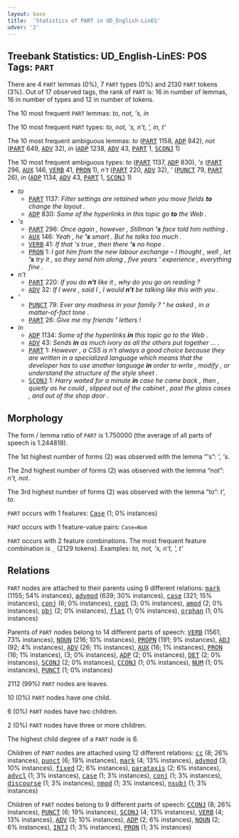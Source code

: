 ```yaml
---
layout: base
title:  'Statistics of PART in UD_English-LinES'
udver: '2'
---
```


## Treebank Statistics: UD_English-LinES: POS Tags: `PART`

There are 4 `PART` lemmas (0%), 7 `PART` types (0%) and 2130 `PART` tokens (3%).
Out of 17 observed tags, the rank of `PART` is: 16 in number of lemmas, 16 in number of types and 12 in number of tokens.

The 10 most frequent `PART` lemmas: <em>to, not, 's, in</em>

The 10 most frequent `PART` types:  <em>to, not, 's, n't, ', in, t'</em>

The 10 most frequent ambiguous lemmas: <em>to</em> (<tt><a href="en_lines-pos-PART.html">PART</a></tt> 1158, <tt><a href="en_lines-pos-ADP.html">ADP</a></tt> 842), <em>not</em> (<tt><a href="en_lines-pos-PART.html">PART</a></tt> 649, <tt><a href="en_lines-pos-ADV.html">ADV</a></tt> 32), <em>in</em> (<tt><a href="en_lines-pos-ADP.html">ADP</a></tt> 1238, <tt><a href="en_lines-pos-ADV.html">ADV</a></tt> 43, <tt><a href="en_lines-pos-PART.html">PART</a></tt> 1, <tt><a href="en_lines-pos-SCONJ.html">SCONJ</a></tt> 1)

The 10 most frequent ambiguous types:  <em>to</em> (<tt><a href="en_lines-pos-PART.html">PART</a></tt> 1137, <tt><a href="en_lines-pos-ADP.html">ADP</a></tt> 830), <em>'s</em> (<tt><a href="en_lines-pos-PART.html">PART</a></tt> 296, <tt><a href="en_lines-pos-AUX.html">AUX</a></tt> 146, <tt><a href="en_lines-pos-VERB.html">VERB</a></tt> 41, <tt><a href="en_lines-pos-PRON.html">PRON</a></tt> 1), <em>n't</em> (<tt><a href="en_lines-pos-PART.html">PART</a></tt> 220, <tt><a href="en_lines-pos-ADV.html">ADV</a></tt> 32), <em>'</em> (<tt><a href="en_lines-pos-PUNCT.html">PUNCT</a></tt> 79, <tt><a href="en_lines-pos-PART.html">PART</a></tt> 26), <em>in</em> (<tt><a href="en_lines-pos-ADP.html">ADP</a></tt> 1134, <tt><a href="en_lines-pos-ADV.html">ADV</a></tt> 43, <tt><a href="en_lines-pos-PART.html">PART</a></tt> 1, <tt><a href="en_lines-pos-SCONJ.html">SCONJ</a></tt> 1)


* <em>to</em>
  * <tt><a href="en_lines-pos-PART.html">PART</a></tt> 1137: <em>Filter settings are retained when you move fields <b>to</b> change the layout .</em>
  * <tt><a href="en_lines-pos-ADP.html">ADP</a></tt> 830: <em>Some of the hyperlinks in this topic go <b>to</b> the Web .</em>
* <em>'s</em>
  * <tt><a href="en_lines-pos-PART.html">PART</a></tt> 296: <em>Once again , however , Stillman <b>'s</b> face told him nothing .</em>
  * <tt><a href="en_lines-pos-AUX.html">AUX</a></tt> 146: <em>Yeah , he <b>'s</b> smart . But he talks too much .</em>
  * <tt><a href="en_lines-pos-VERB.html">VERB</a></tt> 41: <em>If that 's true , then there <b>'s</b> no hope .</em>
  * <tt><a href="en_lines-pos-PRON.html">PRON</a></tt> 1: <em>I got him from the new labour exchange – I thought , well , let <b>'s</b> try it , so they send him along , five years ' experience , everything fine .</em>
* <em>n't</em>
  * <tt><a href="en_lines-pos-PART.html">PART</a></tt> 220: <em>If you do <b>n't</b> like it , why do you go on reading ?</em>
  * <tt><a href="en_lines-pos-ADV.html">ADV</a></tt> 32: <em>If I were , said I , I would <b>n't</b> be talking like this with you .</em>
* <em>'</em>
  * <tt><a href="en_lines-pos-PUNCT.html">PUNCT</a></tt> 79: <em>Ever any madness in your family ? <b>'</b> he asked , in a matter-of-fact tone .</em>
  * <tt><a href="en_lines-pos-PART.html">PART</a></tt> 26: <em>Give me my friends <b>'</b> letters !</em>
* <em>in</em>
  * <tt><a href="en_lines-pos-ADP.html">ADP</a></tt> 1134: <em>Some of the hyperlinks <b>in</b> this topic go to the Web .</em>
  * <tt><a href="en_lines-pos-ADV.html">ADV</a></tt> 43: <em>Sends <b>in</b> as much ivory as all the others put together ... .</em>
  * <tt><a href="en_lines-pos-PART.html">PART</a></tt> 1: <em>However , a CSS is n't always a good choice because they are written in a specialized language which means that the developer has to use another language <b>in</b> order to write , modify , or understand the structure of the style sheet .</em>
  * <tt><a href="en_lines-pos-SCONJ.html">SCONJ</a></tt> 1: <em>Harry waited for a minute <b>in</b> case he came back , then , quietly as he could , slipped out of the cabinet , past the glass cases , and out of the shop door .</em>

## Morphology

The form / lemma ratio of `PART` is 1.750000 (the average of all parts of speech is 1.244818).

The 1st highest number of forms (2) was observed with the lemma “'s”: <em>', 's</em>.

The 2nd highest number of forms (2) was observed with the lemma “not”: <em>n't, not</em>.

The 3rd highest number of forms (2) was observed with the lemma “to”: <em>t', to</em>.

`PART` occurs with 1 features: <tt><a href="en_lines-feat-Case.html">Case</a></tt> (1; 0% instances)

`PART` occurs with 1 feature-value pairs: `Case=Nom`

`PART` occurs with 2 feature combinations.
The most frequent feature combination is `_` (2129 tokens).
Examples: <em>to, not, 's, n't, ', t'</em>


## Relations

`PART` nodes are attached to their parents using 9 different relations: <tt><a href="en_lines-dep-mark.html">mark</a></tt> (1155; 54% instances), <tt><a href="en_lines-dep-advmod.html">advmod</a></tt> (639; 30% instances), <tt><a href="en_lines-dep-case.html">case</a></tt> (321; 15% instances), <tt><a href="en_lines-dep-conj.html">conj</a></tt> (6; 0% instances), <tt><a href="en_lines-dep-root.html">root</a></tt> (3; 0% instances), <tt><a href="en_lines-dep-amod.html">amod</a></tt> (2; 0% instances), <tt><a href="en_lines-dep-obj.html">obj</a></tt> (2; 0% instances), <tt><a href="en_lines-dep-flat.html">flat</a></tt> (1; 0% instances), <tt><a href="en_lines-dep-orphan.html">orphan</a></tt> (1; 0% instances)

Parents of `PART` nodes belong to 14 different parts of speech: <tt><a href="en_lines-pos-VERB.html">VERB</a></tt> (1561; 73% instances), <tt><a href="en_lines-pos-NOUN.html">NOUN</a></tt> (216; 10% instances), <tt><a href="en_lines-pos-PROPN.html">PROPN</a></tt> (191; 9% instances), <tt><a href="en_lines-pos-ADJ.html">ADJ</a></tt> (92; 4% instances), <tt><a href="en_lines-pos-ADV.html">ADV</a></tt> (26; 1% instances), <tt><a href="en_lines-pos-AUX.html">AUX</a></tt> (16; 1% instances), <tt><a href="en_lines-pos-PRON.html">PRON</a></tt> (16; 1% instances),  (3; 0% instances), <tt><a href="en_lines-pos-ADP.html">ADP</a></tt> (2; 0% instances), <tt><a href="en_lines-pos-DET.html">DET</a></tt> (2; 0% instances), <tt><a href="en_lines-pos-SCONJ.html">SCONJ</a></tt> (2; 0% instances), <tt><a href="en_lines-pos-CCONJ.html">CCONJ</a></tt> (1; 0% instances), <tt><a href="en_lines-pos-NUM.html">NUM</a></tt> (1; 0% instances), <tt><a href="en_lines-pos-PUNCT.html">PUNCT</a></tt> (1; 0% instances)

2112 (99%) `PART` nodes are leaves.

10 (0%) `PART` nodes have one child.

6 (0%) `PART` nodes have two children.

2 (0%) `PART` nodes have three or more children.

The highest child degree of a `PART` node is 6.

Children of `PART` nodes are attached using 12 different relations: <tt><a href="en_lines-dep-cc.html">cc</a></tt> (8; 26% instances), <tt><a href="en_lines-dep-punct.html">punct</a></tt> (6; 19% instances), <tt><a href="en_lines-dep-mark.html">mark</a></tt> (4; 13% instances), <tt><a href="en_lines-dep-advmod.html">advmod</a></tt> (3; 10% instances), <tt><a href="en_lines-dep-fixed.html">fixed</a></tt> (2; 6% instances), <tt><a href="en_lines-dep-parataxis.html">parataxis</a></tt> (2; 6% instances), <tt><a href="en_lines-dep-advcl.html">advcl</a></tt> (1; 3% instances), <tt><a href="en_lines-dep-case.html">case</a></tt> (1; 3% instances), <tt><a href="en_lines-dep-conj.html">conj</a></tt> (1; 3% instances), <tt><a href="en_lines-dep-discourse.html">discourse</a></tt> (1; 3% instances), <tt><a href="en_lines-dep-nmod.html">nmod</a></tt> (1; 3% instances), <tt><a href="en_lines-dep-nsubj.html">nsubj</a></tt> (1; 3% instances)

Children of `PART` nodes belong to 9 different parts of speech: <tt><a href="en_lines-pos-CCONJ.html">CCONJ</a></tt> (8; 26% instances), <tt><a href="en_lines-pos-PUNCT.html">PUNCT</a></tt> (6; 19% instances), <tt><a href="en_lines-pos-SCONJ.html">SCONJ</a></tt> (4; 13% instances), <tt><a href="en_lines-pos-VERB.html">VERB</a></tt> (4; 13% instances), <tt><a href="en_lines-pos-ADV.html">ADV</a></tt> (3; 10% instances), <tt><a href="en_lines-pos-ADP.html">ADP</a></tt> (2; 6% instances), <tt><a href="en_lines-pos-NOUN.html">NOUN</a></tt> (2; 6% instances), <tt><a href="en_lines-pos-INTJ.html">INTJ</a></tt> (1; 3% instances), <tt><a href="en_lines-pos-PRON.html">PRON</a></tt> (1; 3% instances)

